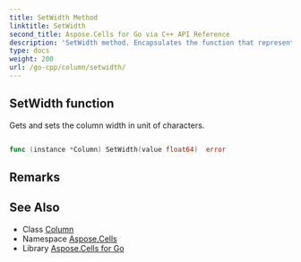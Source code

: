 ```yaml
---
title: SetWidth Method 
linktitle: SetWidth
second_title: Aspose.Cells for Go via C++ API Reference
description: 'SetWidth method. Encapsulates the function that represents setwidth in Go.'
type: docs
weight: 200
url: /go-cpp/column/setwidth/
---
```


## SetWidth function

Gets and sets the column width in unit of characters.

```go

func (instance *Column) SetWidth(value float64)  error

```

## Remarks


## See Also

* Class [Column](../)
* Namespace [Aspose.Cells](../../)
* Library [Aspose.Cells for Go](../../../)
